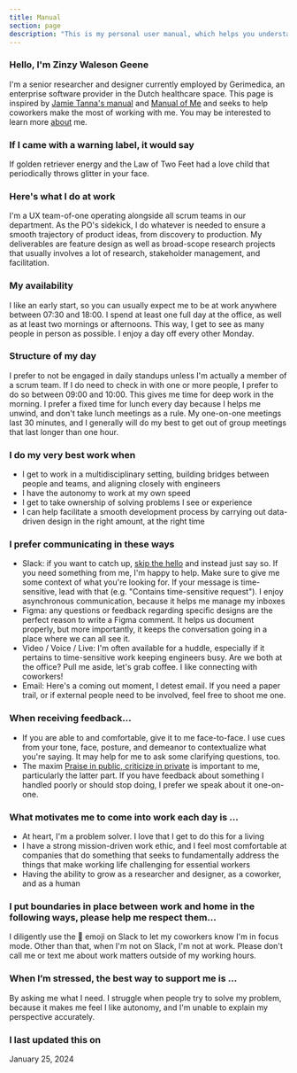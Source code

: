 ```yaml
---
title: Manual
section: page
description: "This is my personal user manual, which helps you understand how you can best work with me"
---
```


### Hello, I'm Zinzy Waleson Geene

I'm a senior researcher and designer currently employed by Gerimedica, an enterprise software provider in the Dutch healthcare space. This page is inspired by [Jamie Tanna's manual](https://manual.jvt.me/) and [Manual of Me](https://my.manualof.me/) and seeks to help coworkers make the most of working with me. You may be interested to learn more [about](/about) me.

### If I came with a warning label, it would say

If golden retriever energy and the Law of Two Feet had a love child that periodically throws glitter in your face.

### Here's what I do at work

I'm a UX team-of-one operating alongside all scrum teams in our department. As the PO's sidekick, I do whatever is needed to ensure a smooth trajectory of product ideas, from discovery to production. My deliverables are feature design as well as broad-scope research projects that usually involves a lot of research, stakeholder management, and facilitation.

### My availability

I like an early start, so you can usually expect me to be at work anywhere between 07:30 and 18:00. I spend at least one full day at the office, as well as at least two mornings or afternoons. This way, I get to see as many people in person as possible. I enjoy a day off every other Monday.

### Structure of my day

I prefer to not be engaged in daily standups unless I'm actually a member of a scrum team. If I do need to check in with one or more people, I prefer to do so between 09:00 and 10:00. This gives me time for deep work in the morning. I prefer a fixed time for lunch every day because I helps me unwind, and don't take lunch meetings as a rule. My one-on-one meetings last 30 minutes, and I generally will do my best to get out of group meetings that last longer than one hour.

### I do my very best work when

- I get to work in a multidisciplinary setting, building bridges between people and teams, and aligning closely with engineers
- I have the autonomy to work at my own speed
- I get to take ownership of solving problems I see or experience
- I can help facilitate a smooth development process by carrying out data-driven design in the right amount, at the right time

### I prefer communicating in these ways

- Slack: if you want to catch up, [skip the hello](https://nohello.net/en/) and instead just say so. If you need something from me, I'm happy to help. Make sure to give me some context of what you're looking for. If your message is time-sensitive, lead with that (e.g. "Contains time-sensitive request"). I enjoy asynchronous communication, because it helps me manage my inboxes
- Figma: any questions or feedback regarding specific designs are the perfect reason to write a Figma comment. It helps us document properly, but more importantly, it keeps the conversation going in a place where we can all see it.
- Video / Voice / Live: I'm often available for a huddle, especially if it pertains to time-sensitive work keeping engineers busy. Are we both at the office? Pull me aside, let's grab coffee. I like connecting with coworkers!
- Email: Here's a coming out moment, I detest email. If you need a paper trail, or if external people need to be involved, feel free to shoot me one.

### When receiving feedback...

- If you are able to and comfortable, give it to me face-to-face. I use cues from your tone, face, posture, and demeanor to contextualize what you're saying. It may help for me to ask some clarifying questions, too.
- The maxim [Praise in public, criticize in private](Praise%20in%20public,%20criticize%20in%20private.md) is important to me, particularly the latter part. If you have feedback about something I handled poorly or should stop doing, I prefer we speak about it one-on-one.

### What motivates me to come into work each day is ...

- At heart, I'm a problem solver. I love that I get to do this for a living
- I have a strong mission-driven work ethic, and I feel most comfortable at companies that do something that seeks to fundamentally address the things that make working life challenging for essential workers
- Having the ability to grow as a researcher and designer, as a coworker, and as a human

### I put boundaries in place between work and home in the following ways, please help me respect them…

I diligently use the 🤫 emoji on Slack to let my coworkers know I'm in focus mode. Other than that, when I'm not on Slack, I'm not at work. Please don't call me or text me about work matters outside of my working hours.

### When I’m stressed, the best way to support me is …

By asking me what I need. I struggle when people try to solve my problem, because it makes me feel I like autonomy, and I'm unable to explain my perspective accurately.

### I last updated this on

January 25, 2024
